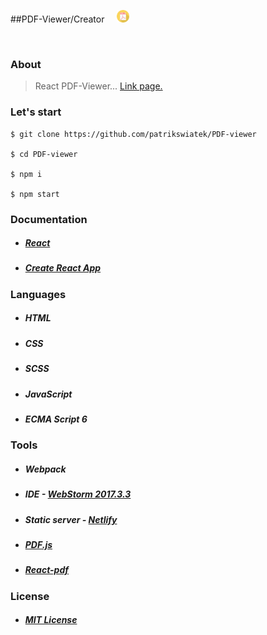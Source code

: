 ##PDF-Viewer/Creator&nbsp;&nbsp;&nbsp;&nbsp;&nbsp;<img src="./public/pdf_pdf.png" width="20px" />


<img src="" width="400px" />

### About
> React PDF-Viewer... [Link page.](https://lucid-booth-a1f47b.netlify.com)

### Let's start
```
$ git clone https://github.com/patrikswiatek/PDF-viewer
    
$ cd PDF-viewer

$ npm i

$ npm start
```
    
### Documentation
  * ##### [React](https://reactjs.org/docs/getting-started.html)
  * ##### [Create React App](https://github.com/facebook/create-react-app)


### Languages
* ##### HTML
* ##### CSS
* ##### SCSS
* ##### JavaScript
* ##### ECMA Script 6

### Tools
* ##### Webpack
* ##### IDE - [WebStorm 2017.3.3](https://www.jetbrains.com/webstorm)
* ##### Static server - [Netlify](https://www.netlify.com/)
* ##### [PDF.js](http://mozilla.github.io/pdf.js/)
* ##### [React-pdf](http://react-pdf.diegomura.com/)    

### License
* ##### [MIT License](https://opensource.org/licenses/MIT)

